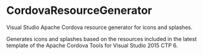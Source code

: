 # CordovaResourceGenerator
Visual Studio Apache Cordova resource generator for icons and splashes.

Generates icons and splashes based on the resources included in the latest template of the Apache Cordova Tools for Visual Studio 2015 CTP 6.
